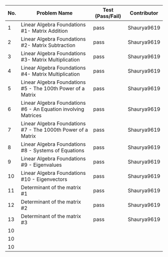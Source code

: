 
|No.| Problem Name                                                 | Test (Pass/Fail)  | Contributor            |
|---|--------------------------------------------------------------|-------------------|------------------------|  
| 1 |Linear Algebra Foundations #1- Matrix Addition                |pass               |Shaurya9619             |  
| 2 |Linear Algebra Foundations #2- Matrix Subtraction             |pass               |Shaurya9619             |  
| 3 |Linear Algebra Foundations #3- Matrix Multiplication          |pass               |Shaurya9619             |  
| 4 |Linear Algebra Foundations #4- Matrix Multiplication          |pass               |Shaurya9619             |  
| 5 |Linear Algebra Foundations #5 - The 100th Power of a Matrix   |pass               |Shaurya9619             |  
| 6 |Linear Algebra Foundations #6 - An Equation involving Matrices|pass               |Shaurya9619             |  
| 7 |Linear Algebra Foundations #7 - The 1000th Power of a Matrix  |pass               |Shaurya9619             |  
| 8 |Linear Algebra Foundations #8 - Systems of Equations          |pass               |Shaurya9619             |  
| 9 |Linear Algebra Foundations #9 - Eigenvalues                   |pass               |Shaurya9619             |  
| 10|Linear Algebra Foundations #10 - Eigenvectors                 |pass               |Shaurya9619             |
| 11|Determinant of the matrix #1                                  |pass               |Shaurya9619             | 
| 12|Determinant of the matrix #2                                  |pass               |Shaurya9619             | 
| 13|Determinant of the matrix #3                                  |pass               |Shaurya9619             | 
| 10|              |                  |             | 
| 10|              |                  |             | 
| 10|              |                  |             | 
